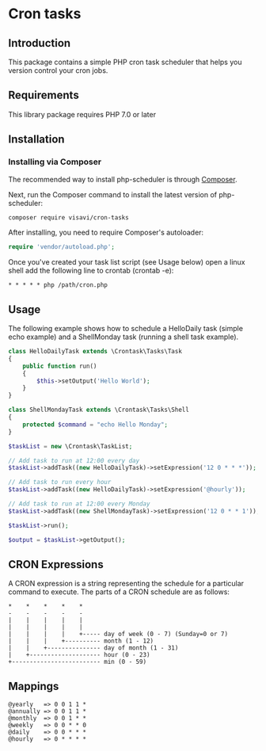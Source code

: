 Cron tasks
============

Introduction
------------

This package contains a simple PHP cron task scheduler that helps you version control your cron jobs.

Requirements
------------

This library package requires PHP 7.0 or later

Installation
------------

### Installing via Composer

The recommended way to install php-scheduler is through
[Composer](http://getcomposer.org).

Next, run the Composer command to install the latest version of php-scheduler:

```bash
composer require visavi/cron-tasks
```

After installing, you need to require Composer's autoloader:

```php
require 'vendor/autoload.php';
```

Once you've created your task list script (see Usage below) open a linux shell add the following line to crontab (crontab -e):

```
* * * * * php /path/cron.php
``` 

Usage
-----

The following example shows how to schedule a HelloDaily task (simple echo example) and a ShellMonday task (running a shell task example).

```php
class HelloDailyTask extends \Crontask\Tasks\Task
{
    public function run()
    {
        $this->setOutput('Hello World');
    }
}

class ShellMondayTask extends \Crontask\Tasks\Shell
{
    protected $command = "echo Hello Monday";
}

$taskList = new \Crontask\TaskList;

// Add task to run at 12:00 every day
$taskList->addTask((new HelloDailyTask)->setExpression('12 0 * * *'));

// Add task to run every hour
$taskList->addTask((new HelloDailyTask)->setExpression('@hourly'));

// Add task to run at 12:00 every Monday
$taskList->addTask((new ShellMondayTask)->setExpression('12 0 * * 1'));

$taskList->run();

$output = $taskList->getOutput();
```

CRON Expressions
----------------

A CRON expression is a string representing the schedule for a particular command to execute.  The parts of a CRON schedule are as follows:

    *    *    *    *    *
    -    -    -    -    -
    |    |    |    |    |
    |    |    |    |    |
    |    |    |    |    +----- day of week (0 - 7) (Sunday=0 or 7)
    |    |    |    +---------- month (1 - 12)
    |    |    +--------------- day of month (1 - 31)
    |    +-------------------- hour (0 - 23)
    +------------------------- min (0 - 59)

Mappings
--------
```
@yearly   => 0 0 1 1 *
@annually => 0 0 1 1 *
@monthly  => 0 0 1 * *
@weekly   => 0 0 * * 0
@daily    => 0 0 * * *
@hourly   => 0 * * * *
```

